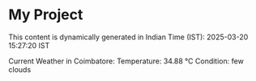 # My Project

This content is dynamically generated in Indian Time (IST): 2025-03-20 15:27:20 IST


Current Weather in Coimbatore:
Temperature: 34.88 °C
Condition: few clouds
